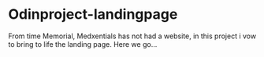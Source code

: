 # Odinproject-landingpage
From time Memorial, Medxentials has not had a website, in this project i vow to bring to life the landing page.
Here we go...